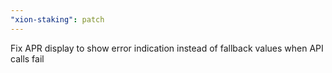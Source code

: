 ```yaml
---
"xion-staking": patch
---
```


Fix APR display to show error indication instead of fallback values when API calls fail
